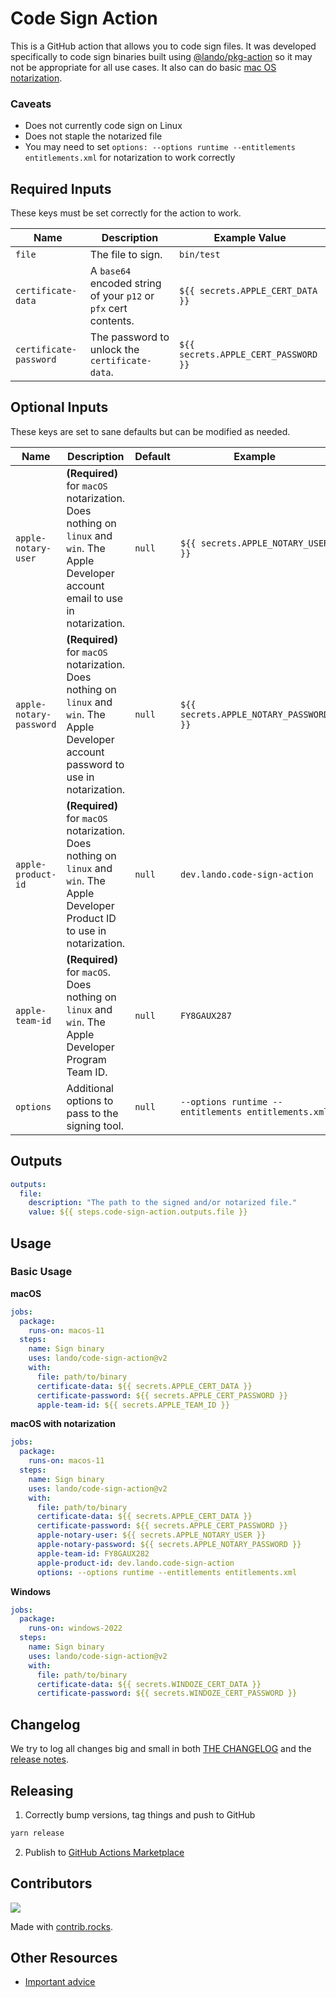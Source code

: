 # Code Sign Action

This is a GitHub action that allows you to code sign files. It was developed specifically to code sign binaries built using [@lando/pkg-action](https://github.com/marketplace/actions/pkg-action) so it may not be appropriate for all use cases. It also can do basic [mac OS notarization](https://developer.apple.com/documentation/security/notarizing_macos_software_before_distribution).

### Caveats

* Does not currently code sign on Linux
* Does not staple the notarized file
* You may need to set `options: --options runtime --entitlements entitlements.xml` for notarization to work correctly

## Required Inputs

These keys must be set correctly for the action to work.

| Name | Description | Example Value |
|---|---|---|
| `file` | The file to sign.  | `bin/test` |
| `certificate-data` | A `base64` encoded string of your `p12` or `pfx` cert contents. | `${{ secrets.APPLE_CERT_DATA }}` |
| `certificate-password` | The password to unlock the `certificate-data`. | `${{ secrets.APPLE_CERT_PASSWORD }}` |

## Optional Inputs

These keys are set to sane defaults but can be modified as needed.

| Name | Description | Default | Example |
|---|---|---|---|
| `apple-notary-user` | **(Required)** for `macOS` notarization. Does nothing on `linux` and `win`. The Apple Developer account email to use in notarization. | `null` | `${{ secrets.APPLE_NOTARY_USER }}` |
| `apple-notary-password` | **(Required)** for `macOS` notarization. Does nothing on `linux` and `win`. The Apple Developer account password to use in notarization. | `null` | `${{ secrets.APPLE_NOTARY_PASSWORD }}` |
| `apple-product-id` | **(Required)** for `macOS` notarization. Does nothing on `linux` and `win`. The Apple Developer Product ID to use in notarization. | `null` | `dev.lando.code-sign-action` |
| `apple-team-id` | **(Required)** for `macOS`. Does nothing on `linux` and `win`. The Apple Developer Program Team ID. | `null` | `FY8GAUX287` |
| `options` | Additional options to pass to the signing tool. | `null` | `--options runtime --entitlements entitlements.xml` |

## Outputs

```yaml
outputs:
  file:
    description: "The path to the signed and/or notarized file."
    value: ${{ steps.code-sign-action.outputs.file }}
```

##  Usage

### Basic Usage

**macOS**
```yaml
jobs:
  package:
    runs-on: macos-11
  steps:
    name: Sign binary
    uses: lando/code-sign-action@v2
    with:
      file: path/to/binary
      certificate-data: ${{ secrets.APPLE_CERT_DATA }}
      certificate-password: ${{ secrets.APPLE_CERT_PASSWORD }}
      apple-team-id: ${{ secrets.APPLE_TEAM_ID }}
```

**macOS with notarization**
```yaml
jobs:
  package:
    runs-on: macos-11
  steps:
    name: Sign binary
    uses: lando/code-sign-action@v2
    with:
      file: path/to/binary
      certificate-data: ${{ secrets.APPLE_CERT_DATA }}
      certificate-password: ${{ secrets.APPLE_CERT_PASSWORD }}
      apple-notary-user: ${{ secrets.APPLE_NOTARY_USER }}
      apple-notary-password: ${{ secrets.APPLE_NOTARY_PASSWORD }}
      apple-team-id: FY8GAUX282
      apple-product-id: dev.lando.code-sign-action
      options: --options runtime --entitlements entitlements.xml
```

**Windows**
```yaml
jobs:
  package:
    runs-on: windows-2022
  steps:
    name: Sign binary
    uses: lando/code-sign-action@v2
    with:
      file: path/to/binary
      certificate-data: ${{ secrets.WINDOZE_CERT_DATA }}
      certificate-password: ${{ secrets.WINDOZE_CERT_PASSWORD }}
```

## Changelog

We try to log all changes big and small in both [THE CHANGELOG](https://github.com/lando/code-sign-action/blob/main/CHANGELOG.md) and the [release notes](https://github.com/lando/code-sign-action/releases).

## Releasing

1. Correctly bump versions, tag things and push to GitHub

  ```bash
  yarn release
  ```

2. Publish to [GitHub Actions Marketplace](https://docs.github.com/en/enterprise-cloud@latest/actions/creating-actions/publishing-actions-in-github-marketplace)

## Contributors

<a href="https://github.com/lando/code-sign-action/graphs/contributors">
  <img src="https://contrib.rocks/image?repo=lando/code-sign-action" />
</a>

Made with [contrib.rocks](https://contrib.rocks).

## Other Resources

* [Important advice](https://www.youtube.com/watch?v=WA4iX5D9Z64)
